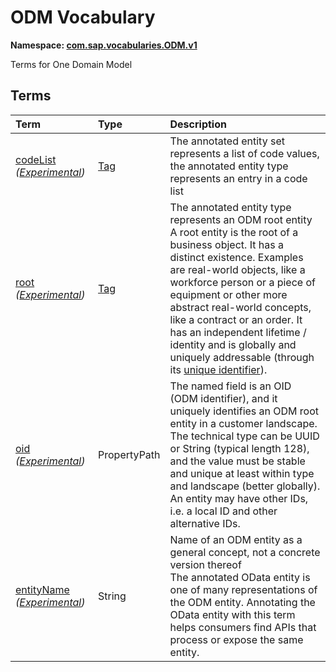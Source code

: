 # ODM Vocabulary
**Namespace: [com.sap.vocabularies.ODM.v1](ODM.xml)**

Terms for One Domain Model


## Terms

Term|Type|Description
:---|:---|:----------
[codeList](./ODM.xml#L36:~:text=<Term%20Name="-,codeList,-") *([Experimental](Common.md#Experimental))*|[Tag](https://github.com/oasis-tcs/odata-vocabularies/blob/main/vocabularies/Org.OData.Core.V1.md#Tag)|<a name="codeList"></a>The annotated entity set represents a list of code values, the annotated entity type represents an entry in a code list
[root](./ODM.xml#L41:~:text=<Term%20Name="-,root,-") *([Experimental](Common.md#Experimental))*|[Tag](https://github.com/oasis-tcs/odata-vocabularies/blob/main/vocabularies/Org.OData.Core.V1.md#Tag)|<a name="root"></a>The annotated entity type represents an ODM root entity<br>A root entity is the root of a business object. It has a distinct existence. Examples are real-world objects, like a workforce person or a piece of equipment or other more abstract real-world concepts, like a contract or an order. It has an independent lifetime / identity and is globally and uniquely addressable (through its [unique identifier](#oid)).
[oid](./ODM.xml#L49:~:text=<Term%20Name="-,oid,-") *([Experimental](Common.md#Experimental))*|PropertyPath|<a name="oid"></a>The named field is an OID (ODM identifier), and it uniquely identifies an ODM root entity in a customer landscape.<br>The technical type can be UUID or String (typical length 128), and the value must be stable and unique at least within type and landscape (better globally). An entity may have other IDs, i.e. a local ID and other alternative IDs.
[entityName](./ODM.xml#L58:~:text=<Term%20Name="-,entityName,-") *([Experimental](Common.md#Experimental))*|String|<a name="entityName"></a>Name of an ODM entity as a general concept, not a concrete version thereof<br>The annotated OData entity is one of many representations of the ODM entity. Annotating the OData entity with this term helps consumers find APIs that process or expose the same entity.
